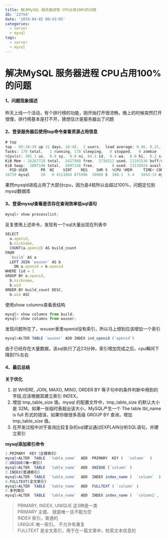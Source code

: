 ```yaml
---
title: 解决MySQL 服务器进程 CPU占用100%的问题
ID: '22754'
date: '2019-04-02 09:43:05'
categories:
  - server
  - mysql
tags:
  - server
  - mysql
---
```


# 解决MySQL 服务器进程 CPU占用100%的问题

#### 1、问题现象描述

昨天上线一个活动，有个排行榜的功能，刚开始打开很流畅，晚上的时候突然打开很慢，排行榜基本是打不开，猜想估计是服务器出了问题

#### 2、登录服务器后使用top命令查看资源占用信息

``` js 
# top
top - 09:38:39 up 31 days, 16:48,  2 users,  load average: 0.46, 0.31, 0.25
Tasks: 179 total,   1 running, 178 sleeping,   0 stopped,   0 zombie
%Cpu(s): 391.1 us,  0.4 sy,  0.0 ni, 84.1 id,  0.4 wa,  0.0 hi,  0.2 si,  0.0 st
KiB Mem : 16267728 total,  2427980 free,  2738212 used, 11101536 buff/cache
KiB Swap:  2097148 total,  2097148 free,        0 used. 13136924 avail Mem
  PID USER      PR  NI    VIRT    RES    SHR S  %CPU %MEM     TIME+ COMMAND
28739 mysql     20   0 4111084 875996  10908 S  380.1  5.4   1054:13 mysqld 
```

果然mysqld进程占用了大部分cpu，因为是4核所以会超过100%，问题定位到mysql数据库

#### 3、登录mysql查看是否存在查询效率低sql语句

``` js 
mysql> show processlist; 
```

反复使用上述命令，发现有一个sql大量出现在列表中

``` js 
SELECT
  a.openid,
  b.nickname,
  COUNT(a.openid) AS build_count
FROM
  `build` AS a
  LEFT JOIN `wxuser` AS b
    ON a.openid = b.openid
WHERE lid = 1
GROUP BY a.openid,
  b.nickname,
  b.wid
ORDER BY build_count DESC,
  b.wid ASC 
```

使用show columns查看表结构

``` js 
mysql> show columns from build;
mysql> show columns from wxuser; 
```

发现问题所在了，wxuser表里openid没有索引，所以马上想到应该增加一个索引

``` js 
mysql>ALTER TABLE `wxuser` ADD INDEX ind_openid (`openid`) 
```

由于已经存在大量数据，该sql执行了近23分钟，索引增加完成之后，cpu瞬间下降到1%左右

#### 4、最后总结

**关于优化**

1. 对 WHERE, JOIN, MAX(), MIN(), ORDER BY 等子句中的条件判断中用到的字段,应该根据其建立索引 INDEX。
2. 增加 tmp\_table\_size 值。mysql 的配置文件中，tmp\_table\_size 的默认大小是 32M。如果一张临时表超出该大小，MySQL产生一个 The table tbl\_name is full 形式的错误，如果你做很多高级 GROUP BY 查询，增加 tmp\_table\_size 值。
3. 在开发过程中对于查询比较复杂的sql建议通过EXPLAIN分析SQL语句，并建立索引

**mysql添加索引命令**

``` js 
1.PRIMARY  KEY（主键索引）
mysql>ALTER  TABLE  `table_name`  ADD  PRIMARY  KEY (  `column`  )
2.UNIQUE(唯一索引)
mysql>ALTER  TABLE  `table_name`  ADD  UNIQUE (`column` )
3.INDEX(普通索引)
mysql>ALTER  TABLE  `table_name`  ADD  INDEX index_name (  `column`  )
4.FULLTEXT(全文索引)
mysql>ALTER  TABLE  `table_name`  ADD  FULLTEXT ( `column` )
5.多列索引
mysql>ALTER  TABLE  `table_name`  ADD  INDEX index_name (  `column1`,  `column2`,  `column3`  ) 
```

> PRIMARY, INDEX, UNIQUE 这3种是一类  
> PRIMARY 主键。 就是唯一且不能为空  
> INDEX 索引，普通的  
> UNIQUE 唯一索引。 不允许有重复  
> FULLTEXT 是全文索引，用于在一篇文章中，检索文本信息的
 
 
 
 
 
 
 
 
 
 
 
 
 
 
 
 
 
 
 
 
